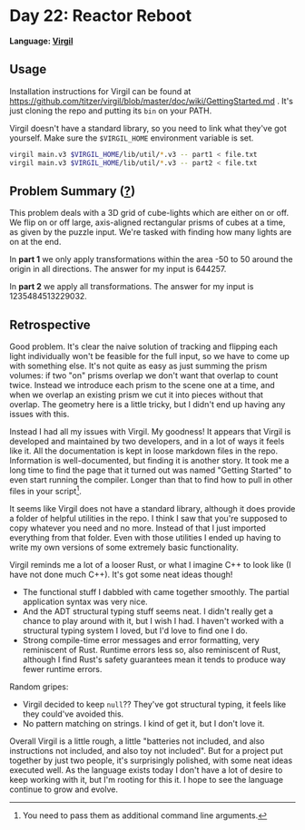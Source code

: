 # Day 22: Reactor Reboot

**Language: [Virgil](https://github.com/titzer/virgil)**

## Usage

Installation instructions for Virgil can be found at https://github.com/titzer/virgil/blob/master/doc/wiki/GettingStarted.md .
It's just cloning the repo and putting its `bin` on your PATH.

Virgil doesn't have a standard library, so you need to link what they've got yourself.
Make sure the `$VIRGIL_HOME` environment variable is set.

```bash
virgil main.v3 $VIRGIL_HOME/lib/util/*.v3 -- part1 < file.txt
virgil main.v3 $VIRGIL_HOME/lib/util/*.v3 -- part2 < file.txt
```

## Problem Summary ([?](https://adventofcode.com/2021/day/22))

This problem deals with a 3D grid of cube-lights which are either on or off.
We flip on or off large, axis-aligned rectangular prisms of cubes at a time, as given by the puzzle input.
We're tasked with finding how many lights are on at the end.

In **part 1** we only apply transformations within the area -50 to 50 around the origin in all directions.
The answer for my input is 644257.

In **part 2** we apply all transformations.
The answer for my input is 1235484513229032.

## Retrospective

Good problem.
It's clear the naive solution of tracking and flipping each light individually won't be feasible for the full input, so we have to come up with something else.
It's not quite as easy as just summing the prism volumes: if two "on" prisms overlap we don't want that overlap to count twice.
Instead we introduce each prism to the scene one at a time, and when we overlap an existing prism we cut it into pieces without that overlap.
The geometry here is a little tricky, but I didn't end up having any issues with this.

Instead I had all my issues with Virgil.
My goodness!
It appears that Virgil is developed and maintained by two developers, and in a lot of ways it feels like it.
All the documentation is kept in loose markdown files in the repo.
Information is well-documented, but finding it is another story.
It took me a long time to find the page that it turned out was named "Getting Started" to even start running the compiler.
Longer than that to find how to pull in other files in your script[^how].

It seems like Virgil does not have a standard library, although it does provide a folder of helpful utilities in the repo.
I think I saw that you're supposed to copy whatever you need and no more.
Instead of that I just imported everything from that folder.
Even with those utilities I ended up having to write my own versions of some extremely basic functionality.

Virgil reminds me a lot of a looser Rust, or what I imagine C++ to look like (I have not done much C++).
It's got some neat ideas though!

- The functional stuff I dabbled with came together smoothly.
  The partial application syntax was very nice.
- And the ADT structural typing stuff seems neat.
  I didn't really get a chance to play around with it, but I wish I had.
  I haven't worked with a structural typing system I loved, but I'd love to find one I do.
- Strong compile-time error messages and error formatting, very reminiscent of Rust.
  Runtime errors less so, also reminiscent of Rust, although I find Rust's safety guarantees mean it tends to produce way fewer runtime errors.

Random gripes:

- Virgil decided to keep `null`??
  They've got structural typing, it feels like they could've avoided this.
- No pattern matching on strings.
  I kind of get it, but I don't love it.

Overall Virgil is a little rough, a little "batteries not included, and also instructions not included, and also toy not included".
But for a project put together by just two people, it's surprisingly polished, with some neat ideas executed well.
As the language exists today I don't have a lot of desire to keep working with it, but I'm rooting for this it.
I hope to see the language continue to grow and evolve.

[^how]: You need to pass them as additional command line arguments.
